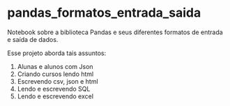 # pandas_formatos_entrada_saida
Notebook sobre a biblioteca Pandas e seus diferentes formatos de entrada e saída de dados.

Esse projeto aborda tais assuntos:

1.	Alunas e alunos com Json
2.	Criando cursos lendo html
3.	Escrevendo csv, json e html
4.	Lendo e escrevendo SQL
5.	Lendo e escrevendo excel
